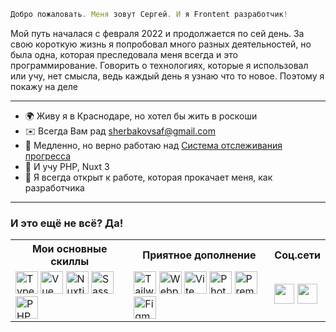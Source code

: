 ```js
Добро пожаловать. Меня зовут Сергей. И я Frontent разработчик!
```

<img align="right" alt="" src="https://github-readme-stats.vercel.app/api/top-langs/?username=sherbakovsaf&exclude_repo=KNN-Image-Classification&show_icons=true&hide_border=true&layout=compact&langs_count=4"/>
<p align="left" margin>Мой путь началася с февраля 2022 и продолжается по сей день. За свою короткую жизнь я попробовал много разных деятельностей, но была одна, которая преследовала меня всегда и это программирование. Говорить о технологиях, которые я использовал или учу, нет смысла, ведь каждый день я узнаю что то новое. Поэтому я покажу на деле</p>
<hr/>

* 🌍  Живу я в Краснодаре, но хотел бы жить в роскоши
* ✉️  Всегда Вам рад [sherbakovsaf@gmail.com](mailto:sherbakovsaf@gmail.com)
* 🚀  Медленно, но верно работаю над [Система отслеживания прогресса](http://github.com/SherbakovSAF/actors-system-47chromo)
* 🧠  И учу PHP, Nuxt 3
* 🤝  Я всегда открыт к работе, которая прокачает меня, как разработчика
  
<hr/>

<h3>И это ещё не всё? Да!</h3>

<table>
  <tr>
    <th>
    Мои основные скиллы
  </th>
  <th>
    Приятное дополнение
  </th>
  <th>
    Соц.сети
  </th>
  </tr>
  <tr>
    <td>
      <a href="https://www.typescriptlang.org/" target="_blank" rel="noreferrer"><img src="https://raw.githubusercontent.com/danielcranney/readme-generator/main/public/icons/skills/typescript-colored.svg" width="36" height="36" alt="TypeScript" /></a>
      <a href="https://vuejs.org/" target="_blank" rel="noreferrer"><img src="https://raw.githubusercontent.com/danielcranney/readme-generator/main/public/icons/skills/vuejs-colored.svg" width="36" height="36" alt="Vue" /></a>
      <a href="https://nuxtjs.org/" target="_blank" rel="noreferrer"><img src="https://raw.githubusercontent.com/danielcranney/readme-generator/main/public/icons/skills/nuxtjs-colored.svg" width="36" height="36" alt="Nuxtjs" /></a>
      <a href="https://sass-lang.com/" target="_blank" rel="noreferrer"><img src="https://raw.githubusercontent.com/danielcranney/readme-generator/main/public/icons/skills/sass-colored.svg" width="36" height="36" alt="Sass" /></a>
      <a href="https://www.php.net/" target="_blank" rel="noreferrer"><img src="https://raw.githubusercontent.com/danielcranney/readme-generator/main/public/icons/skills/php-colored.svg" width="36" height="36" alt="PHP" /></a>
    </td>
    <td>
      <a href="https://tailwindcss.com/" target="_blank" rel="noreferrer"><img src="https://raw.githubusercontent.com/danielcranney/readme-generator/main/public/icons/skills/tailwindcss-colored.svg" width="36" height="36" alt="TailwindCSS" /></a>
      <a href="https://webpack.js.org/" target="_blank" rel="noreferrer"><img src="https://raw.githubusercontent.com/danielcranney/readme-generator/main/public/icons/skills/webpack-colored.svg" width="36" height="36" alt="Webpack" /></a>
      <a href="https://vitejs.dev/" target="_blank" rel="noreferrer"><img src="https://raw.githubusercontent.com/danielcranney/readme-generator/main/public/icons/skills/vite-colored.svg" width="36" height="36" alt="Vite" /></a>
      <a href="https://www.adobe.com/uk/products/photoshop.html" target="_blank" rel="noreferrer"><img src="https://raw.githubusercontent.com/danielcranney/readme-generator/main/public/icons/skills/photoshop-colored.svg" width="36" height="36" alt="Photoshop" /></a>
      <a href="https://www.adobe.com/uk/products/premiere.html" target="_blank" rel="noreferrer"><img src="https://raw.githubusercontent.com/danielcranney/readme-generator/main/public/icons/skills/premierepro-colored.svg" width="36" height="36" alt="Premiere Pro" /></a>
    <a href="https://www.figma.com/" target="_blank" rel="noreferrer"><img src="https://raw.githubusercontent.com/danielcranney/readme-generator/main/public/icons/skills/figma-colored.svg" width="36" height="36" alt="Figma" />
    </td>
    <td>
      <p align="left"> <a href="https://discord.com/users/isherbakov" target="_blank" rel="noreferrer"><img src="https://raw.githubusercontent.com/danielcranney/readme-generator/main/public/icons/socials/discord.svg" width="32" height="32" /></a> <a href="https://www.github.com/sherbakovSAF" target="_blank" rel="noreferrer"><img src="https://raw.githubusercontent.com/danielcranney/readme-generator/main/public/icons/socials/github.svg" width="32" height="32" /></a></p>
    </td>
  </tr>
  
</table>








